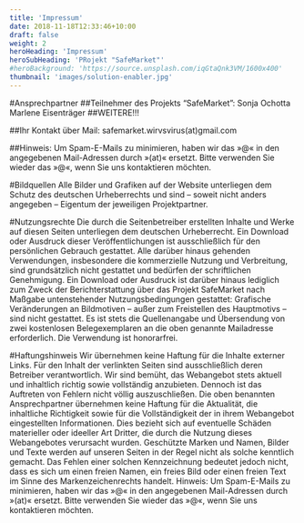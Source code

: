 ```yaml
---
title: 'Impressum'
date: 2018-11-18T12:33:46+10:00
draft: false
weight: 2
heroHeading: 'Impressum'
heroSubHeading: 'PRojekt "SafeMarket"'
#heroBackground: 'https://source.unsplash.com/iqGtaQnk3VM/1600x400'
thumbnail: 'images/solution-enabler.jpg'
---
```


#Ansprechpartner
##Teilnehmer des Projekts “SafeMarket”:
Sonja Ochotta
Marlene Eisenträger
##WEITERE!!!

##Ihr Kontakt über Mail: 
safemarket.wirvsvirus(at)gmail.com

##Hinweis: 
Um Spam-E-Mails zu minimieren, haben wir das »@« in den angegebenen Mail-Adressen durch »(at)« ersetzt. Bitte verwenden Sie wieder das »@«, wenn Sie uns kontaktieren möchten.
                        
#Bildquellen
Alle Bilder und Grafiken auf der Website unterliegen dem Schutz des deutschen Urheberrechts und sind – soweit nicht anders angegeben – Eigentum der jeweiligen Projektpartner.
 
#Nutzungsrechte
Die durch die Seitenbetreiber erstellten Inhalte und Werke auf diesen Seiten unterliegen dem deutschen Urheberrecht. Ein Download oder Ausdruck dieser Veröffentlichungen ist ausschließlich für den persönlichen Gebrauch gestattet. Alle darüber hinaus gehenden Verwendungen, insbesondere die kommerzielle Nutzung und Verbreitung, sind grundsätzlich nicht gestattet und bedürfen der schriftlichen Genehmigung.
Ein Download oder Ausdruck ist darüber hinaus lediglich zum Zweck der Berichterstattung über das Projekt SafeMarket nach Maßgabe untenstehender Nutzungsbedingungen gestattet:
Grafische Veränderungen an Bildmotiven – außer zum Freistellen des Hauptmotivs – sind nicht gestattet. Es ist stets die Quellenangabe und Übersendung von zwei kostenlosen Belegexemplaren an die oben genannte Mailadresse erforderlich. Die Verwendung ist honorarfrei.
 
#Haftungshinweis
Wir übernehmen keine Haftung für die Inhalte externer Links. Für den Inhalt der verlinkten Seiten sind ausschließlich deren Betreiber verantwortlich.
Wir sind bemüht, das Webangebot stets aktuell und inhaltlich richtig sowie vollständig anzubieten. Dennoch ist das Auftreten von Fehlern nicht völlig auszuschließen. Die oben benannten Ansprechpartner übernehmen keine Haftung für die Aktualität, die inhaltliche Richtigkeit sowie für die Vollständigkeit der in ihrem Webangebot eingestellten Informationen. Dies bezieht sich auf eventuelle Schäden materieller oder ideeller Art Dritter, die durch die Nutzung dieses Webangebotes verursacht wurden.
Geschützte Marken und Namen, Bilder und Texte werden auf unseren Seiten in der Regel nicht als solche kenntlich gemacht. Das Fehlen einer solchen Kennzeichnung bedeutet jedoch nicht, dass es sich um einen freien Namen, ein freies Bild oder einen freien Text im Sinne des Markenzeichenrechts handelt.
Hinweis: Um Spam-E-Mails zu minimieren, haben wir das »@« in den angegebenen Mail-Adressen durch »(at)« ersetzt. Bitte verwenden Sie wieder das »@«, wenn Sie uns kontaktieren möchten.

